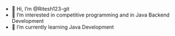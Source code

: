 - 👋 Hi, I’m @Ritesh123-git
- 👀 I’m interested in competitive programming and in Java Backend Development
- 🌱 I’m currently learning Java Development 
